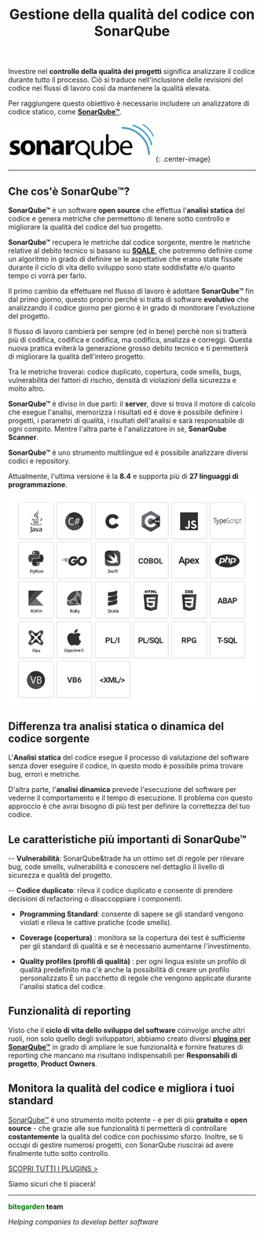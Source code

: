 ﻿---
layout: post_it
title: Gestione della qualità del codice con SonarQube
description: Come migliorare il controllo della qualità dei progetti con SonarQube

permalink: gestione-qualita-codice-con-sonarqube
english: static-code-analysis-with-sonarqube
spanish: analisis-estatico-del-codigo-con-sonarqube

cover: /img/thumbs/2020-07-13-static-code-analysis-using-sonarqube-thumb.png
---
Investire nel **controllo della qualità dei progetti** significa analizzare il codice durante tutto il processo. Ciò si traduce nell'inclusione delle revisioni del codice nei flussi di lavoro così da mantenere la qualità elevata.

Per raggiungere questo obiettivo è necessario includere un analizzatore di codice statico, come [**SonarQube&trade;**](https://www.sonarqube.org/).

![SonarQube](/img/posts/2020-07-13-static-code-analysis-using-sonarqube-logo-300x93.jpg){: .center-image}

---

## Che cos'è SonarQube&trade;?


**SonarQube&trade;** è un software **open source** che effettua l'**analisi statica** del codice e genera metriche che permettono di tenere sotto controllo  e migliorare la qualità del codice del tuo progetto.

**SonarQube&trade;** recupera le metriche dal codice sorgente, mentre le metriche relative al debito tecnico si basano su
[**SQALE**](https://www.bitegarden.com/sonarqube-sqale), che potremmo definire come un algoritmo in grado di definire se le aspettative che erano state fissate durante il ciclo di vita dello sviluppo sono state soddisfatte e/o quanto tempo ci vorrà per farlo.

Il primo cambio da effettuare nel flusso di lavoro è adottare **SonarQube&trade;** fin dal primo giorno, questo proprio perché si tratta di software **evolutivo** che analizzando il codice giorno per giorno è in grado di monitorare l'evoluzione del progetto. 

Il flusso di lavoro cambierà per sempre (ed in bene) perchè non si tratterà più di codifica, codifica e codifica, ma codifica, analizza e correggi. Questa nuova pratica eviterà la generazione grosso debito tecnico e ti permetterà di migliorare la qualità dell'intero progetto.

Tra le metriche troverai: codice duplicato, copertura, code smells, bugs, vulnerabilità dei fattori di rischio, densità di violazioni della sicurezza e molto altro.

**SonarQube&trade;** è diviso in due parti: il **server**, dove si trova il motore di calcolo che esegue l'analisi, memorizza i risultati ed è dove è possibile definire i progetti, i parametri di qualità, i risultati dell'analisi e sarà responsabile di ogni compito. Mentre l'altra parte è l'analizzatore in sè, **SonarQube Scanner**.

**SonarQube&trade;** è uno strumento multilingue ed è possibile analizzare diversi codici e repository.

Attualmente, l'ultima versione è la **8.4** e supporta più di **27 linguaggi di programmazione**.

![Sonarqube - Linguaggi di programmazione](/img/posts/2020-07-13-static-code-analysis-using-sonarqube-programming-languages.jpg)

## Differenza tra analisi statica o dinamica del codice sorgente

L'**Analisi statica** del codice esegue il processo di valutazione del software senza dover eseguire il codice, in questo modo è possibile prima trovare bug, errori e metriche.

D'altra parte, l'**analisi dinamica** prevede l'esecuzione del software per vederne il comportamento e il tempo di esecuzione. Il problema con questo approccio è che avrai bisogno di più test per definire la correttezza del tuo codice.


## Le caratteristiche più importanti di SonarQube&trade;

-- **Vulnerabilità**: SonarQube&trade ha un ottimo set di regole per rilevare bug, code smells, vulnerabilità e conoscere nel dettaglio il livello di sicurezza e qualità del progetto.

-- **Codice duplicato**: rileva il codice duplicato e consente di prendere decisioni di refactoring o disaccoppiare i componenti.

- **Programming Standard**: consente di sapere se gli standard vengono violati e rileva le cattive pratiche (code smells).

- **Coverage (copertura)** : monitora se la copertura dei test è sufficiente per gli standard di qualità e se è necessario aumentarne l'investimento.

- **Quality profiles (profili di qualità)** : per ogni lingua esiste un profilo di qualità predefinito ma c'è anche la possibilità di creare un profilo personalizzato È un pacchetto di regole che vengono applicate durante l'analisi statica del codice.

## Funzionalità di reporting

Visto che il **ciclo di vita dello sviluppo del software** coinvolge anche altri ruoli, non solo quello degli sviluppatori, abbiamo creato diversi [**plugins per SonarQube&trade;**](https://www.bitegarden.com/it/products/) in grado di ampliare le sue funzionalità e fornire features di reporting
che mancano ma risultano indispensabili per **Responsabili di progetto**, **Product Owners**.

## Monitora la qualità del codice e migliora i tuoi standard

[SonarQube&trade;](https://www.sonarqube.org/) è uno strumento molto potente - e per di più **gratuito** e
**open source** - che grazie alle sue funzionalità ti permetterà di controllare **costantemente** la qualità del codice con pochissimo sforzo. Inoltre,  se ti occupi di gestire numerosi progetti, con SonarQube riuscirai ad avere finalmente tutto sotto controllo.

<a href="/it/products/" class="btn btn-primary btn-call-to-action fancybox">SCOPRI TUTTI I PLUGINS ></a>

Siamo sicuri che ti piacerà!

---
**<span style="color: green">bitegarden</span> team**

_Helping companies to develop better software_